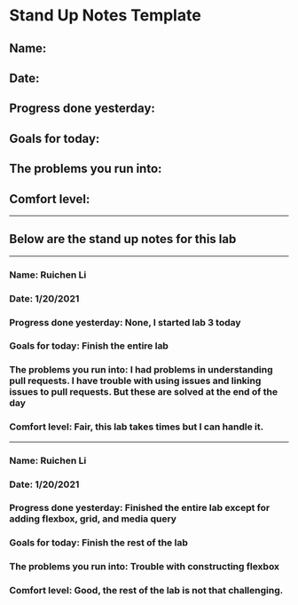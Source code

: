 # Stand Up Notes Template

## Name:
## Date: 
## Progress done yesterday:
## Goals for today:
## The problems you run into:
## Comfort level:
___________________________________________________________
## Below are the stand up notes for this lab
___________________________________________________________
### Name: Ruichen Li
### Date: 1/20/2021
### Progress done yesterday: None, I started lab 3 today
### Goals for today: Finish the entire lab
### The problems you run into: I had problems in understanding pull requests. I have trouble with using issues and linking issues to pull requests. But these are solved at the end of the day
### Comfort level: Fair, this lab takes times but I can handle it.
___________________________________________________________
### Name: Ruichen Li
### Date: 1/20/2021
### Progress done yesterday: Finished the entire lab except for adding flexbox, grid, and media query
### Goals for today: Finish the rest of the lab
### The problems you run into: Trouble with constructing flexbox
### Comfort level: Good, the rest of the lab is not that challenging.

